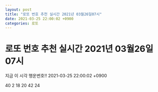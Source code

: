 ```yaml
---
layout: post
title: "로또 번호 추천 실시간 2021년 03월26일07시"
date: 2021-03-25 22:00:02 +0900
categories: 로또
---
```


# 로또 번호 추천 실시간 2021년 03월26일07시

지금 이 시각 행운번호!! 2021-03-25 22:00:02 +0900

 40  2  18  20  42  24 

